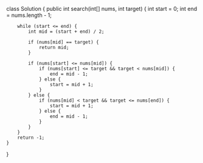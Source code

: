 class Solution {
    public int search(int[] nums, int target) {
        int start = 0;
        int end = nums.length - 1;
        
        while (start <= end) {
            int mid = (start + end) / 2;
            
            if (nums[mid] == target) {
                return mid;
            }
            
            if (nums[start] <= nums[mid]) {
                if (nums[start] <= target && target < nums[mid]) {
                    end = mid - 1;
                } else {
                    start = mid + 1;
                }
            } else {
                if (nums[mid] < target && target <= nums[end]) {
                    start = mid + 1;
                } else {
                    end = mid - 1;
                }
            }
        }
        return -1;
    }
}
